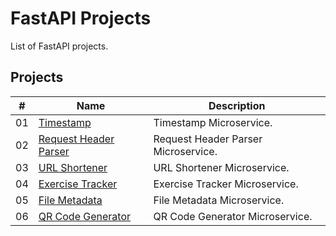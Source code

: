 # FastAPI Projects

List of FastAPI projects.

## Projects

|  #  | Name                                                | Description                          |
| ----| ----------------------------------------------------| -------------------------------------|
|  01 | [Timestamp](./timestamp/README.md)                  |  Timestamp Microservice.             |
|  02 | [Request Header Parser](./request-header/README.md) |  Request Header Parser Microservice. |
|  03 | [URL Shortener](./url-shortener/README.md)          |  URL Shortener Microservice.         |
|  04 | [Exercise Tracker](./exercise-tracker/README.md)    |  Exercise Tracker Microservice.      |
|  05 | [File Metadata](./file-metadata/README.md)          |  File Metadata Microservice.         |
|  06 | [QR Code Generator](./qr-code-generator/README.md)  |  QR Code Generator Microservice.     |
